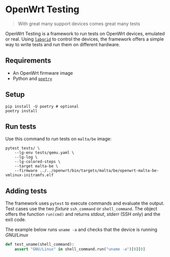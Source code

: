 # OpenWrt Testing

> With great many support devices comes great many tests

OpenWrt Testing is a framework to run tests on OpenWrt devices, emulated or
real. Using [`labgrid`](https://labgrid.readthedocs.io/en/latest/) to control
the devices, the framework offers a simple way to write tests and run them on
different hardware.

## Requirements

* An OpenWrt firmware image
* Python and [`poetry`](https://python-poetry.org/)

## Setup

```shell
pip install -U poetry # optional
poetry install
```

## Run tests

Use this command to run tests on `malta/be` image:

```shell
pytest tests/ \
    --lg-env tests/qemu.yaml \
    --lg-log \
    --lg-colored-steps \
    --target malta-be \
    --firmware ../../openwrt/bin/targets/malta/be/openwrt-malta-be-vmlinux-initramfs.elf
```
## Adding tests

The framework uses `pytest` to execute commands and evaluate the output. Test
cases use the two *fixture* `ssh_command` or `shell_command`. The object offers
the function `run(cmd)` and returns *stdout*, *stderr* (SSH only) and the exit
code.

The example below runs `uname -a` and checks that the device is running
*GNU/Linux*

```python
def test_uname(shell_command):
    assert "GNU/Linux" in shell_command.run("uname -a")[0][0]
```
